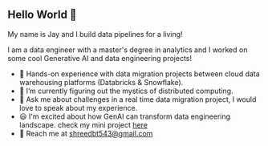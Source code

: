 ## Hello World 👋
My name is Jay and I build data pipelines for a living!

I am a data engineer with a master's degree in analytics and I worked on some cool Generative AI and data engineering projects!


- 💼 Hands-on experience with data migration projects between cloud data warehousing platforms (Databricks & Snowflake).
- 🔭 I’m currently figuring out the mystics of distributed computing.
- 💬 Ask me about challenges in a real time data migration project, I would love to speak about my experience.
- 😃 I'm excited about how GenAI can transform data engineering landscape. check my mini project [here](https://github.com/sree2798/Talk-to-a-database-using-GenAI)
- 📧 Reach me at shreedbt543@gmail.com

